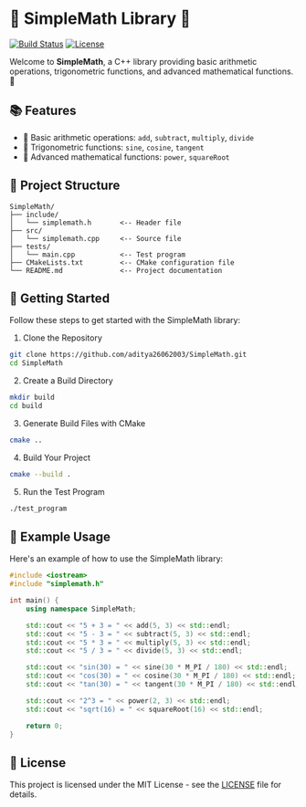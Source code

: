 # 🎉 SimpleMath Library 🎉

[![Build Status](https://img.shields.io/badge/build-passing-brightgreen.svg)](https://shields.io)
[![License](https://img.shields.io/badge/license-MIT-blue.svg)](https://opensource.org/licenses/MIT)

Welcome to **SimpleMath**, a C++ library providing basic arithmetic operations, trigonometric functions, and advanced mathematical functions. 🌟

## 📚 Features
- 🔢 Basic arithmetic operations: `add`, `subtract`, `multiply`, `divide`
- 📐 Trigonometric functions: `sine`, `cosine`, `tangent`
- 🚀 Advanced mathematical functions: `power`, `squareRoot`

## 📂 Project Structure
```plaintext
SimpleMath/
├── include/
│   └── simplemath.h       <-- Header file
├── src/
│   └── simplemath.cpp     <-- Source file
├── tests/
│   └── main.cpp           <-- Test program
├── CMakeLists.txt         <-- CMake configuration file
└── README.md              <-- Project documentation
```
## 🚀 Getting Started
Follow these steps to get started with the SimpleMath library:

1. Clone the Repository
```sh
git clone https://github.com/aditya26062003/SimpleMath.git
cd SimpleMath
```
2. Create a Build Directory
```sh
mkdir build
cd build
```
3. Generate Build Files with CMake
```sh
cmake ..
```
4. Build Your Project
```sh
cmake --build .
```
5. Run the Test Program
```sh
./test_program
```
## 📄 Example Usage
Here's an example of how to use the SimpleMath library:

```cpp
#include <iostream>
#include "simplemath.h"

int main() {
    using namespace SimpleMath;

    std::cout << "5 + 3 = " << add(5, 3) << std::endl;
    std::cout << "5 - 3 = " << subtract(5, 3) << std::endl;
    std::cout << "5 * 3 = " << multiply(5, 3) << std::endl;
    std::cout << "5 / 3 = " << divide(5, 3) << std::endl;

    std::cout << "sin(30) = " << sine(30 * M_PI / 180) << std::endl;
    std::cout << "cos(30) = " << cosine(30 * M_PI / 180) << std::endl;
    std::cout << "tan(30) = " << tangent(30 * M_PI / 180) << std::endl;

    std::cout << "2^3 = " << power(2, 3) << std::endl;
    std::cout << "sqrt(16) = " << squareRoot(16) << std::endl;

    return 0;
}
```
## 📜 License
This project is licensed under the MIT License - see the [LICENSE](https://github.com/aditya26062003/SimpleMath/blob/main/LICENSE) file for details.

<!--## 🙌 Contributing
Contributions are welcome! Please open an issue or submit a pull request for any changes.

## 🛠️ Built With
* C++
* CMake

Made with ❤️ by Aditya Singh
